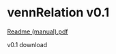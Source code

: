 # vennRelation v0.1

[Readme (manual).pdf](https://github.com/kellysolow/vennRelation/files/6252707/Readme.manual.pdf)

v0.1 download

